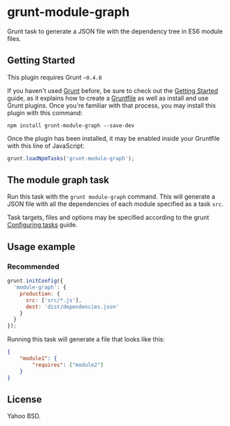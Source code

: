 grunt-module-graph
==========================

Grunt task to generate a JSON file with the dependency tree in ES6 module files.

Getting Started
---------------
This plugin requires Grunt `~0.4.0`

If you haven't used [Grunt](http://gruntjs.com/) before, be sure to check out
the [Getting Started](http://gruntjs.com/getting-started) guide, as it explains
how to create a [Gruntfile](http://gruntjs.com/sample-gruntfile) as well as
install and use Grunt plugins. Once you're familiar with that process, you may
install this plugin with this command:

```shell
npm install grunt-module-graph --save-dev
```

Once the plugin has been installed, it may be enabled inside your Gruntfile with
this line of JavaScript:

```js
grunt.loadNpmTasks('grunt-module-graph');
```

The module graph task
---------------------

Run this task with the `grunt module-graph` command. This will generate a JSON
file with all the dependencies of each module specified as a task `src`.

Task targets, files and options may be specified according to the grunt
[Configuring tasks](http://gruntjs.com/configuring-tasks) guide.

Usage example
-------------

### Recommended

```js
grunt.initConfig({
  'module-graph': {
    production: {
      src: ['src/*.js'],
      dest: 'dist/dependencies.json'
    }
  }
});
```

Running this task will generate a file that looks like this:

```json
{
    "module1": {
        "requires": ["module2"]
    }
}
```

License
-------

Yahoo BSD.
